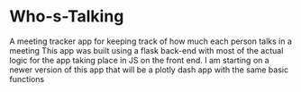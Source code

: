 # Who-s-Talking
A meeting tracker app for keeping track of how much each person talks in a meeting
This app was built using a flask back-end with most of the actual logic for the app taking place in JS on the front end. I am starting on a newer version of this app that will be a plotly dash app with the same basic functions

